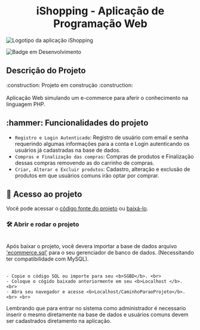 

<h1 align="center"> iShopping - Aplicação de Programação Web </h1> 

![Logotipo da aplicação iShopping](https://user-images.githubusercontent.com/71740181/180852698-1f6e4b25-fd16-42ee-93ed-fdc6c83d45c3.png)

![Badge em Desenvolvimento](http://img.shields.io/static/v1?label=STATUS&message=EM%20DESENVOLVIMENTO&color=GREEN&style=for-the-badge)

<h2> Descrição do Projeto </h2>
:construction: Projeto em construção :construction:
<br>
<br>
Aplicação Web simulando um e-commerce para aferir o conhecimento na linguagem PHP.
<br>

<h2> :hammer: Funcionalidades do projeto </h2>

- `Registro e Login Autenticado`: Registro de usuário com email e senha requerindo algumas informações para a conta e Login autenticando os usuários já cadastradas na base de dados.
- `Compras e Finalização das compras`: Compras de produtos e Finalização dessas compras removendo as do carrinho de compras.
- `Criar, Alterar e Excluir produtos`: Cadastro, alteração e exclusão de produtos em que usuários comuns irão optar por comprar.

<h2> 📁 Acesso ao projeto </h2>

Você pode acessar o <a href="https://github.com/darlangui/e-commerce">código fonte do projeto</a> ou <a href="https://github.com/darlangui/e-commerce/archive/refs/heads/main.zip">baixá-lo</a>.

<h3> 🛠️ Abrir e rodar o projeto </h3> 
<br>
Após baixar o projeto, você devera importar a base de dados arquivo <a href="https://github.com/darlangui/e-commerce/blob/main/ecommerce.sql">'ecommerce.sql'</a> para o seu gerenciador de banco de dados. (Necessitando ter compatibilidade com MySQL).
<br> <br>

    - Copie o código SQL ou importe para seu <b>SGBD</b>. <br>
    - Coloque o cógido baixado anteriormente em seu <b>Localhost </b>. <br>
    - Abra seu navegador e acesse <b>Localhost/CaminhoParaoProjeto</b>. <br> <br>
    
Lembrando que para entrar no sistema como administrador é necessario inserir o mesmo diretamente na base de dados e usuários comuns devem ser cadastrados diretamento na aplicação.


